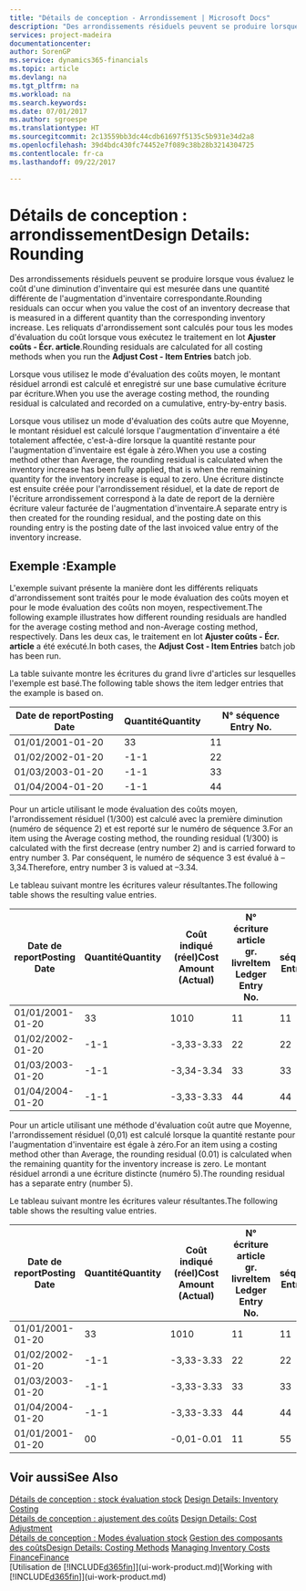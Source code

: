 ```yaml
---
title: "Détails de conception - Arrondissement | Microsoft Docs"
description: "Des arrondissements résiduels peuvent se produire lorsque vous évaluez le coût d'une diminution d'inventaire qui est mesurée dans une quantité différente de l'augmentation d'inventaire correspondante. Les reliquats d'arrondissement sont calculés pour tous les modes d'évaluation du coût lorsque vous exécutez le traitement en lot **Ajuster coûts - Écr. article**."
services: project-madeira
documentationcenter: 
author: SorenGP
ms.service: dynamics365-financials
ms.topic: article
ms.devlang: na
ms.tgt_pltfrm: na
ms.workload: na
ms.search.keywords: 
ms.date: 07/01/2017
ms.author: sgroespe
ms.translationtype: HT
ms.sourcegitcommit: 2c13559bb3dc44cdb61697f5135c5b931e34d2a8
ms.openlocfilehash: 39d4bdc430fc74452e7f089c38b28b3214304725
ms.contentlocale: fr-ca
ms.lasthandoff: 09/22/2017

---
```

# <a name="design-details-rounding"></a><span data-ttu-id="2c187-104">Détails de conception : arrondissement</span><span class="sxs-lookup"><span data-stu-id="2c187-104">Design Details: Rounding</span></span>
<span data-ttu-id="2c187-105">Des arrondissements résiduels peuvent se produire lorsque vous évaluez le coût d'une diminution d'inventaire qui est mesurée dans une quantité différente de l'augmentation d'inventaire correspondante.</span><span class="sxs-lookup"><span data-stu-id="2c187-105">Rounding residuals can occur when you value the cost of an inventory decrease that is measured in a different quantity than the corresponding inventory increase.</span></span> <span data-ttu-id="2c187-106">Les reliquats d'arrondissement sont calculés pour tous les modes d'évaluation du coût lorsque vous exécutez le traitement en lot **Ajuster coûts - Écr. article**.</span><span class="sxs-lookup"><span data-stu-id="2c187-106">Rounding residuals are calculated for all costing methods when you run the **Adjust Cost - Item Entries** batch job.</span></span>  

 <span data-ttu-id="2c187-107">Lorsque vous utilisez le mode d'évaluation des coûts moyen, le montant résiduel arrondi est calculé et enregistré sur une base cumulative écriture par écriture.</span><span class="sxs-lookup"><span data-stu-id="2c187-107">When you use the average costing method, the rounding residual is calculated and recorded on a cumulative, entry-by-entry basis.</span></span>  

 <span data-ttu-id="2c187-108">Lorsque vous utilisez un mode d'évaluation des coûts autre que Moyenne, le montant résiduel est calculé lorsque l'augmentation d'inventaire a été totalement affectée, c'est-à-dire lorsque la quantité restante pour l'augmentation d'inventaire est égale à zéro.</span><span class="sxs-lookup"><span data-stu-id="2c187-108">When you use a costing method other than Average, the rounding residual is calculated when the inventory increase has been fully applied, that is when the remaining quantity for the inventory increase is equal to zero.</span></span> <span data-ttu-id="2c187-109">Une écriture distincte est ensuite créée pour l'arrondissement résiduel, et la date de report de l'écriture arrondissement correspond à la date de report de la dernière écriture valeur facturée de l'augmentation d'inventaire.</span><span class="sxs-lookup"><span data-stu-id="2c187-109">A separate entry is then created for the rounding residual, and the posting date on this rounding entry is the posting date of the last invoiced value entry of the inventory increase.</span></span>  

## <a name="example"></a><span data-ttu-id="2c187-110">Exemple :</span><span class="sxs-lookup"><span data-stu-id="2c187-110">Example</span></span>  
 <span data-ttu-id="2c187-111">L'exemple suivant présente la manière dont les différents reliquats d'arrondissement sont traités pour le mode évaluation des coûts moyen et pour le mode évaluation des coûts non moyen, respectivement.</span><span class="sxs-lookup"><span data-stu-id="2c187-111">The following example illustrates how different rounding residuals are handled for the average costing method and non-Average costing method, respectively.</span></span> <span data-ttu-id="2c187-112">Dans les deux cas, le traitement en lot **Ajuster coûts - Écr. article** a été exécuté.</span><span class="sxs-lookup"><span data-stu-id="2c187-112">In both cases, the **Adjust Cost - Item Entries** batch job has been run.</span></span>  

 <span data-ttu-id="2c187-113">La table suivante montre les écritures du grand livre d'articles sur lesquelles l'exemple est basé.</span><span class="sxs-lookup"><span data-stu-id="2c187-113">The following table shows the item ledger entries that the example is based on.</span></span>  

|<span data-ttu-id="2c187-114">Date de report</span><span class="sxs-lookup"><span data-stu-id="2c187-114">Posting Date</span></span>|<span data-ttu-id="2c187-115">Quantité</span><span class="sxs-lookup"><span data-stu-id="2c187-115">Quantity</span></span>|<span data-ttu-id="2c187-116">N° séquence </span><span class="sxs-lookup"><span data-stu-id="2c187-116">Entry No.</span></span>|  
|------------------|--------------|---------------|  
|<span data-ttu-id="2c187-117">01/01/20</span><span class="sxs-lookup"><span data-stu-id="2c187-117">01-01-20</span></span>|<span data-ttu-id="2c187-118">3</span><span class="sxs-lookup"><span data-stu-id="2c187-118">3</span></span>|<span data-ttu-id="2c187-119">1</span><span class="sxs-lookup"><span data-stu-id="2c187-119">1</span></span>|  
|<span data-ttu-id="2c187-120">01/02/20</span><span class="sxs-lookup"><span data-stu-id="2c187-120">02-01-20</span></span>|<span data-ttu-id="2c187-121">-1</span><span class="sxs-lookup"><span data-stu-id="2c187-121">-1</span></span>|<span data-ttu-id="2c187-122">2</span><span class="sxs-lookup"><span data-stu-id="2c187-122">2</span></span>|  
|<span data-ttu-id="2c187-123">01/03/20</span><span class="sxs-lookup"><span data-stu-id="2c187-123">03-01-20</span></span>|<span data-ttu-id="2c187-124">-1</span><span class="sxs-lookup"><span data-stu-id="2c187-124">-1</span></span>|<span data-ttu-id="2c187-125">3</span><span class="sxs-lookup"><span data-stu-id="2c187-125">3</span></span>|  
|<span data-ttu-id="2c187-126">01/04/20</span><span class="sxs-lookup"><span data-stu-id="2c187-126">04-01-20</span></span>|<span data-ttu-id="2c187-127">-1</span><span class="sxs-lookup"><span data-stu-id="2c187-127">-1</span></span>|<span data-ttu-id="2c187-128">4</span><span class="sxs-lookup"><span data-stu-id="2c187-128">4</span></span>|  

 <span data-ttu-id="2c187-129">Pour un article utilisant le mode évaluation des coûts moyen, l'arrondissement résiduel (1/300) est calculé avec la première diminution (numéro de séquence 2) et est reporté sur le numéro de séquence 3.</span><span class="sxs-lookup"><span data-stu-id="2c187-129">For an item using the Average costing method, the rounding residual (1/300) is calculated with the first decrease (entry number 2) and is carried forward to entry number 3.</span></span> <span data-ttu-id="2c187-130">Par conséquent, le numéro de séquence 3 est évalué à –3,34.</span><span class="sxs-lookup"><span data-stu-id="2c187-130">Therefore, entry number 3 is valued at –3.34.</span></span>  

 <span data-ttu-id="2c187-131">Le tableau suivant montre les écritures valeur résultantes.</span><span class="sxs-lookup"><span data-stu-id="2c187-131">The following table shows the resulting value entries.</span></span>  

|<span data-ttu-id="2c187-132">Date de report</span><span class="sxs-lookup"><span data-stu-id="2c187-132">Posting Date</span></span>|<span data-ttu-id="2c187-133">Quantité</span><span class="sxs-lookup"><span data-stu-id="2c187-133">Quantity</span></span>|<span data-ttu-id="2c187-134">Coût indiqué (réel)</span><span class="sxs-lookup"><span data-stu-id="2c187-134">Cost Amount (Actual)</span></span>|<span data-ttu-id="2c187-135">N° écriture article gr. livre</span><span class="sxs-lookup"><span data-stu-id="2c187-135">Item Ledger Entry No.</span></span>|<span data-ttu-id="2c187-136">N° séquence </span><span class="sxs-lookup"><span data-stu-id="2c187-136">Entry No.</span></span>|  
|------------------|--------------|----------------------------|---------------------------|---------------|  
|<span data-ttu-id="2c187-137">01/01/20</span><span class="sxs-lookup"><span data-stu-id="2c187-137">01-01-20</span></span>|<span data-ttu-id="2c187-138">3</span><span class="sxs-lookup"><span data-stu-id="2c187-138">3</span></span>|<span data-ttu-id="2c187-139">10</span><span class="sxs-lookup"><span data-stu-id="2c187-139">10</span></span>|<span data-ttu-id="2c187-140">1</span><span class="sxs-lookup"><span data-stu-id="2c187-140">1</span></span>|<span data-ttu-id="2c187-141">1</span><span class="sxs-lookup"><span data-stu-id="2c187-141">1</span></span>|  
|<span data-ttu-id="2c187-142">01/02/20</span><span class="sxs-lookup"><span data-stu-id="2c187-142">02-01-20</span></span>|<span data-ttu-id="2c187-143">-1</span><span class="sxs-lookup"><span data-stu-id="2c187-143">-1</span></span>|<span data-ttu-id="2c187-144">-3,33</span><span class="sxs-lookup"><span data-stu-id="2c187-144">-3.33</span></span>|<span data-ttu-id="2c187-145">2</span><span class="sxs-lookup"><span data-stu-id="2c187-145">2</span></span>|<span data-ttu-id="2c187-146">2</span><span class="sxs-lookup"><span data-stu-id="2c187-146">2</span></span>|  
|<span data-ttu-id="2c187-147">01/03/20</span><span class="sxs-lookup"><span data-stu-id="2c187-147">03-01-20</span></span>|<span data-ttu-id="2c187-148">-1</span><span class="sxs-lookup"><span data-stu-id="2c187-148">-1</span></span>|<span data-ttu-id="2c187-149">-3,34</span><span class="sxs-lookup"><span data-stu-id="2c187-149">-3.34</span></span>|<span data-ttu-id="2c187-150">3</span><span class="sxs-lookup"><span data-stu-id="2c187-150">3</span></span>|<span data-ttu-id="2c187-151">3</span><span class="sxs-lookup"><span data-stu-id="2c187-151">3</span></span>|  
|<span data-ttu-id="2c187-152">01/04/20</span><span class="sxs-lookup"><span data-stu-id="2c187-152">04-01-20</span></span>|<span data-ttu-id="2c187-153">-1</span><span class="sxs-lookup"><span data-stu-id="2c187-153">-1</span></span>|<span data-ttu-id="2c187-154">-3,33</span><span class="sxs-lookup"><span data-stu-id="2c187-154">-3.33</span></span>|<span data-ttu-id="2c187-155">4</span><span class="sxs-lookup"><span data-stu-id="2c187-155">4</span></span>|<span data-ttu-id="2c187-156">4</span><span class="sxs-lookup"><span data-stu-id="2c187-156">4</span></span>|  

 <span data-ttu-id="2c187-157">Pour un article utilisant une méthode d'évaluation coût autre que Moyenne, l'arrondissement résiduel (0,01) est calculé lorsque la quantité restante pour l'augmentation d'inventaire est égale à zéro.</span><span class="sxs-lookup"><span data-stu-id="2c187-157">For an item using a costing method other than Average, the rounding residual (0.01) is calculated when the remaining quantity for the inventory increase is zero.</span></span> <span data-ttu-id="2c187-158">Le montant résiduel arrondi a une écriture distincte (numéro 5).</span><span class="sxs-lookup"><span data-stu-id="2c187-158">The rounding residual has a separate entry (number 5).</span></span>  

 <span data-ttu-id="2c187-159">Le tableau suivant montre les écritures valeur résultantes.</span><span class="sxs-lookup"><span data-stu-id="2c187-159">The following table shows the resulting value entries.</span></span>  

|<span data-ttu-id="2c187-160">Date de report</span><span class="sxs-lookup"><span data-stu-id="2c187-160">Posting Date</span></span>|<span data-ttu-id="2c187-161">Quantité</span><span class="sxs-lookup"><span data-stu-id="2c187-161">Quantity</span></span>|<span data-ttu-id="2c187-162">Coût indiqué (réel)</span><span class="sxs-lookup"><span data-stu-id="2c187-162">Cost Amount (Actual)</span></span>|<span data-ttu-id="2c187-163">N° écriture article gr. livre</span><span class="sxs-lookup"><span data-stu-id="2c187-163">Item Ledger Entry No.</span></span>|<span data-ttu-id="2c187-164">N° séquence </span><span class="sxs-lookup"><span data-stu-id="2c187-164">Entry No.</span></span>|  
|------------------|--------------|----------------------------|---------------------------|---------------|  
|<span data-ttu-id="2c187-165">01/01/20</span><span class="sxs-lookup"><span data-stu-id="2c187-165">01-01-20</span></span>|<span data-ttu-id="2c187-166">3</span><span class="sxs-lookup"><span data-stu-id="2c187-166">3</span></span>|<span data-ttu-id="2c187-167">10</span><span class="sxs-lookup"><span data-stu-id="2c187-167">10</span></span>|<span data-ttu-id="2c187-168">1</span><span class="sxs-lookup"><span data-stu-id="2c187-168">1</span></span>|<span data-ttu-id="2c187-169">1</span><span class="sxs-lookup"><span data-stu-id="2c187-169">1</span></span>|  
|<span data-ttu-id="2c187-170">01/02/20</span><span class="sxs-lookup"><span data-stu-id="2c187-170">02-01-20</span></span>|<span data-ttu-id="2c187-171">-1</span><span class="sxs-lookup"><span data-stu-id="2c187-171">-1</span></span>|<span data-ttu-id="2c187-172">-3,33</span><span class="sxs-lookup"><span data-stu-id="2c187-172">-3.33</span></span>|<span data-ttu-id="2c187-173">2</span><span class="sxs-lookup"><span data-stu-id="2c187-173">2</span></span>|<span data-ttu-id="2c187-174">2</span><span class="sxs-lookup"><span data-stu-id="2c187-174">2</span></span>|  
|<span data-ttu-id="2c187-175">01/03/20</span><span class="sxs-lookup"><span data-stu-id="2c187-175">03-01-20</span></span>|<span data-ttu-id="2c187-176">-1</span><span class="sxs-lookup"><span data-stu-id="2c187-176">-1</span></span>|<span data-ttu-id="2c187-177">-3,33</span><span class="sxs-lookup"><span data-stu-id="2c187-177">-3.33</span></span>|<span data-ttu-id="2c187-178">3</span><span class="sxs-lookup"><span data-stu-id="2c187-178">3</span></span>|<span data-ttu-id="2c187-179">3</span><span class="sxs-lookup"><span data-stu-id="2c187-179">3</span></span>|  
|<span data-ttu-id="2c187-180">01/04/20</span><span class="sxs-lookup"><span data-stu-id="2c187-180">04-01-20</span></span>|<span data-ttu-id="2c187-181">-1</span><span class="sxs-lookup"><span data-stu-id="2c187-181">-1</span></span>|<span data-ttu-id="2c187-182">-3,33</span><span class="sxs-lookup"><span data-stu-id="2c187-182">-3.33</span></span>|<span data-ttu-id="2c187-183">4</span><span class="sxs-lookup"><span data-stu-id="2c187-183">4</span></span>|<span data-ttu-id="2c187-184">4</span><span class="sxs-lookup"><span data-stu-id="2c187-184">4</span></span>|  
|<span data-ttu-id="2c187-185">01/01/20</span><span class="sxs-lookup"><span data-stu-id="2c187-185">01-01-20</span></span>|<span data-ttu-id="2c187-186">0</span><span class="sxs-lookup"><span data-stu-id="2c187-186">0</span></span>|<span data-ttu-id="2c187-187">-0,01</span><span class="sxs-lookup"><span data-stu-id="2c187-187">-0.01</span></span>|<span data-ttu-id="2c187-188">1</span><span class="sxs-lookup"><span data-stu-id="2c187-188">1</span></span>|<span data-ttu-id="2c187-189">5</span><span class="sxs-lookup"><span data-stu-id="2c187-189">5</span></span>|  

## <a name="see-also"></a><span data-ttu-id="2c187-190">Voir aussi</span><span class="sxs-lookup"><span data-stu-id="2c187-190">See Also</span></span>  
 <span data-ttu-id="2c187-191">[Détails de conception : stock évaluation stock](design-details-inventory-costing.md) </span><span class="sxs-lookup"><span data-stu-id="2c187-191">[Design Details: Inventory Costing](design-details-inventory-costing.md) </span></span>  
 <span data-ttu-id="2c187-192">[Détails de conception : ajustement des coûts](design-details-cost-adjustment.md) </span><span class="sxs-lookup"><span data-stu-id="2c187-192">[Design Details: Cost Adjustment](design-details-cost-adjustment.md) </span></span>  
 <span data-ttu-id="2c187-193">[Détails de conception : Modes évaluation stock](design-details-costing-methods.md) [Gestion des composants des coûts](finance-manage-inventory-costs.md)</span><span class="sxs-lookup"><span data-stu-id="2c187-193">[Design Details: Costing Methods](design-details-costing-methods.md) [Managing Inventory Costs](finance-manage-inventory-costs.md)</span></span>  
 [<span data-ttu-id="2c187-194">Finance</span><span class="sxs-lookup"><span data-stu-id="2c187-194">Finance</span></span>](finance.md)  
 <span data-ttu-id="2c187-195">[Utilisation de [!INCLUDE[d365fin](includes/d365fin_md.md)]](ui-work-product.md)</span><span class="sxs-lookup"><span data-stu-id="2c187-195">[Working with [!INCLUDE[d365fin](includes/d365fin_md.md)]](ui-work-product.md)</span></span>

